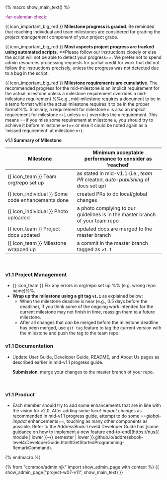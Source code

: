 {% macro show_main_text() %}
<div id="main">

<div id="title">

</div>
<div id="body"> 

<p class="lead" style="color: purple"><md>:far-calendar-check: <include src="project-timeline.md#v11-overview" inline /></md></p>

{{ icon_important_big_red }} **Milestone progress is graded**. Be reminded that reaching individual and team milestones are considered for <trigger trigger="click" for="modal:v11-projectMgtGrading">grading the _project management_ component</trigger> of your project grade.

{{ icon_important_big_red }} **Most aspects project progress are tracked using automated scripts.** ==Please follow our instructions closely or else the script will not be able to detect your progress==. We prefer not to spend admin resources processing requests for partial credit for work that did not follow the instructions precisely, unless the progress was not detected due to a bug in the script.

{{ icon_important_big_red }} **Milestone requirements are cumulative**. The recommended progress for the mid-milestone is an implicit requirement for the actual milestone unless a milestone requirement overrides a mid-milestone requirement %%e.g., mid-milestone requires a document to be in a temp format while the actual milestone requires it to be in the proper format%%. Similarly, a requirement for milestone `n` is also an implicit requirement for milestone `n+1` unless `n+1` overrides the `n` requirement. This means ==if you miss some requirement at milestone `n`, you should try to achieve it before milestone `n+1`== or else it could be noted again as a 'missed requirement' at milestone `n+1`.

**v1.1 Summary of Milestone**

Milestone | Minimum acceptable performance to consider as 'reached'
--------- | -------------------------------------------------------
{{ icon_team }} Team org/repo set up | as stated in <trigger trigger="click" for="modal:v11summary-midv11">mid-v1.1</trigger> (i.e., _team PR_ created, _auto-publishing_ of docs set up)
{{ icon_individual }} Some code enhancements done | created PRs to do local/global changes
{{ icon_individual }} Photo uploaded | a photo complying to <trigger trigger="click" for="modal:v11-photo">our guidelines</trigger> is in the master branch of your team repo
{{ icon_team }} Project docs updated | updated docs are merged to the master branch
{{ icon_team }} Milestone wrapped up | a commit in the master branch tagged as `v1.1`


<modal large title="Admin {{ icon_embedding }} Project: mid-v1.1" id="modal:v11summary-midv11">
  <include src="project-w06-mid-v11.md#body"/>
</modal>

<modal large title="Admin {{ icon_embedding }} Project Assessment → Project Management" id="modal:v11-projectMgtGrading">
  <include src="project-assessment.md#project-management-grading"/>
</modal>

<modal large title="Admin {{ icon_embedding }} Choosing a profile photo" id="modal:v11-photo">
  <include src="project-deliverables.md#profile-photo"/>
</modal>

<div id="documentation">

### v1.1 Project Management

* {{ icon_team }} Fix any errors in org/repo set up %%&nbsp;(e.g. wrong repo name)%%.
* **Wrap up the milestone using a git tag `v1.1`** as explained below:
  * When the milestone deadline is near (e.g., 0.5 days before the deadline), if you think some of the ongoing work intended for the current milestone may not finish in time, reassign them to a future milestone.
  * After all changes that _can_ be merged before the milestone deadline has been merged, use `git tag` feature to tag the current version with the milestone and push the tag to the team repo.


### v1.1 Documentation

* Update User Guide, Developer Guide, README, and About Us pages as described earlier in <trigger trigger="click" for="modal:v11docs-midv11">mid-v1.1 progress guide</trigger>.

  **Submission**: merge your changes to the master branch of your repo.

<modal large title="Admin {{ icon_embedding }} Project: mid-v1.1" id="modal:v11docs-midv11">
  <include src="project-w06-mid-v11.md#body"/>
</modal>

</div>
<div id="product">

### v1.1 Product

* Each member should try to add some enhancements that are in line with the vision for v2.0. After adding some _local-impact_ changes as recommended in <trigger trigger="click" for="modal:v11docs-midv11">mid-v1.1 progress guide</trigger>, attempt to do some ==<tooltip content="should go beyond the component you are in charge of">_global-impact_</tooltip> enhancements==, touching as many other components as possible. Refer to the AddressBook-Level4 Developer Guide has [some guidance on how to implement a new feature end-to-end](https://nus{{ module | lower }}-{{ semester | lower }}.github.io/addressbook-level4/DeveloperGuide.html#GetStartedProgramming-RemarkCommand).

</div>

</div>
</div>
{% endmacro %}

{% from "common/admin.njk" import show_admin_page with context %}
{{ show_admin_page("project-w07-v11", show_main_text) }}
